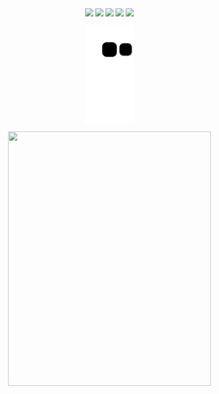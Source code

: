 <div align="center">
 
 <img height= "100" src="https://media1.giphy.com/media/cir51mJcAxKe5jnWww/200w.webp?cid=ecf05e47cm24rsv758ig4s5c0leg7wwuft9hn0lvs170mmwd&rid=200w.webp&ct=g">
 <img height= "100" src="https://media2.giphy.com/media/xT5LMOXUwubrGILsKA/giphy.gif?cid=ecf05e47tbgc5iab86tc5xz5mab2d591o4tuz6p6jtk48kbm&rid=giphy.gif&ct=g">
  <img height= "100" src="https://media3.giphy.com/media/ViaqlyyNZGMyA/giphy.gif?cid=ecf05e4791rjpsr7ujlt34vyeqmbvhkukbtv8ycjb9y13hpl&rid=giphy.gif&ct=g">
 <img height= "100" src="https://media3.giphy.com/media/2dmiD02aM9zX3Gw2oS/giphy.gif?cid=ecf05e47j8keogv9x55tbrhn55wpngigdt9iqdhkbq3qc33j&rid=giphy.gif&ct=g">
 <img height= "100" src="https://media2.giphy.com/media/f5MhOzuHyJU4kWqvsj/giphy.gif?cid=ecf05e47m6b3q5sta1zehx0kby7bbkm29czn9jxmw20ic40c&rid=giphy.gif&ct=g">
 
   

  
 

![snake gif](https://github.com/vitoria2002campos/vitoria2002campos/blob/output/github-contribution-grid-snake.svg)

 <img width="400" height="500"  src="https://media4.giphy.com/media/cl6bF930LnPD9DEbRm/giphy.gif?cid=ecf05e47uprsu6npn56y9sadv1iqldjd5fv14mdg8pzsttrg&rid=giphy.gif&ct=g">

